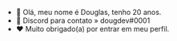 - 👋 Olá, meu nome é Douglas, tenho 20 anos.
- 💙 Discord para contato » dougdev#0001
- ❤ Muito obrigado(a) por entrar em meu perfil.
<div>
    <a href="https://github.com/dougldev"></a>
    <img src="https://github-readme-stats.vercel.app/api?username=dougldev&show_icons=true&theme=dark" alt="">
    <br><img src="https://github-readme-stats.vercel.app/api/top-langs/?username=dougldev&layout=compact&theme=dark" alt="">
</div>
